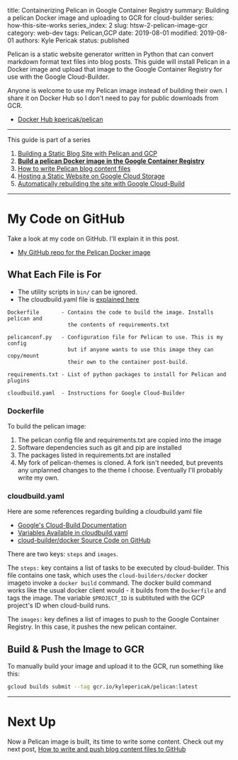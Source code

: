 title: Containerizing Pelican in Google Container Registry
summary: Building a pelican Docker image and uploading to GCR for cloud-builder
series: how-this-site-works
series_index: 2
slug: htsw-2-pelican-image-gcr
category: web-dev
tags: Pelican,GCP
date: 2019-08-01
modified: 2019-08-01
authors: Kyle Pericak
status: published


Pelican is a static website generator written in Python that can convert
markdown format text files into blog posts. This guide will install Pelican in
a Docker image and upload that image to the Google Container Registry for use
with the Google Cloud-Builder.

Anyone is welcome to use my Pelican image instead of building their own.
I share it on Docker Hub so I don't need to pay for public downloads from GCR.

- [Docker Hub kpericak/pelican](https://cloud.docker.com/u/kpericak/repository/docker/kpericak/pelican)

---

This guide is part of a series

1. [Building a Static Blog Site with Pelican and GCP](/htsw-1-intro.html)
1. **[Build a pelican Docker image in the Google Container Registry](/htsw-2-pelican-image-gcr.html)**
1. [How to write Pelican blog content files](/htsw-3-write-pelican-post.html)
1. [Hosting a Static Website on Google Cloud Storage](/htsw-4-gcs-static-website.html)
1. [Automatically rebuilding the site with Google Cloud-Build](/htsw-5-cloud-build-static-site.html)


---


# My Code on GitHub
Take a look at my code on GitHub. I'll explain it in this post.

- [My GitHub repo for the Pelican Docker image](https://github.com/kylep/pelican)


## What Each File is For

- The utility scripts in `bin/` can be ignored.
- The cloudbuild.yaml file is [explained here](/cloud-build-static-site.html)

```text
Dockerfile       - Contains the code to build the image. Installs pelican and
                   the contents of requirements.txt

pelicanconf.py   - Configuration file for Pelican to use. This is my config
                   but if anyone wants to use this image they can copy/mount
                   their own to the container post-build.

requirements.txt - List of python packages to install for Pelican and plugins

cloudbuild.yaml  - Instructions for Google Cloud-Builder
```

### Dockerfile
To build the pelican image:

1. The pelican config file and requirements.txt are copied into the image
1. Software dependencies such as git and pip are installed
1. The packages listed in requirements.txt are installed
1. My fork of pelican-themes is cloned. A fork isn't needed, but prevents any
   unplanned changes to the theme I choose. Eventually I'll probably write my
   own.


### cloudbuild.yaml

Here are some references regarding building a cloudbuild.yaml file

- [Google's Cloud-Build Documentation](https://cloud.google.com/cloud-build/docs/build-config)
- [Variables Available in cloudbuild.yaml](https://cloud.google.com/cloud-build/docs/configuring-builds/substitute-variable-values)
- [cloud-builder/docker Source Code on GitHub](ttps://github.com/GoogleCloudPlatform/cloud-builders/tree/master/docker)

There are two keys: `steps` and `images`.

The `steps:` key contains a list of tasks to be executed by cloud-builder.
This file contains one task, which uses the `cloud-builders/docker` docker
imageto invoke a `docker build` command. The docker build command works like
the usual docker client would - it builds from the `Dockerfile` and tags the
image. The variable `$PROJECT_ID` is subtituted with the GCP project's ID when
cloud-build runs.

The `images:` key defines a list of images to push to the Google Container
Registry. In this case, it pushes the new pelican container.


## Build & Push the Image to GCR
To manually build your image and upload it to the GCR, run something like this:
```bash
gcloud builds submit --tag gcr.io/kylepericak/pelican:latest
```


---


# Next Up
Now a Pelican image is built, its time to write some content. Check out my next
post, [How to write and push blog content files to GitHub](/htsw-3-write-pelican-post.html)
